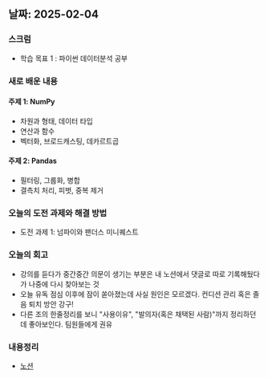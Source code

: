 
## 날짜: 2025-02-04

### 스크럼
- 학습 목표 1 : 파이썬 데이터분석 공부

### 새로 배운 내용
#### 주제 1: NumPy
- 차원과 형태, 데이터 타입
- 연산과 함수
- 벡터화, 브로드캐스팅, 데카르트곱

#### 주제 2: Pandas
- 필터링, 그룹화, 병합
- 결측치 처리, 피벗, 중복 제거

### 오늘의 도전 과제와 해결 방법
- 도전 과제 1: 넘파이와 팬더스 미니퀘스트

### 오늘의 회고
- 강의를 듣다가 중간중간 의문이 생기는 부분은 내 노션에서 댓글로 따로 기록해뒀다가 나중에 다시 찾아보는 것
- 오늘 유독 점심 이후에 잠이 쏟아졌는데 사실 원인은 모르겠다. 컨디션 관리 혹은 졸음 퇴치 방안 강구!
- 다른 조의 한줄정리를 보니 "사용이유", "발의자(혹은 채택된 사람)"까지 정리하던데 좋아보인다. 팀원들에게 권유

### 내용정리
- [노션](https://www.notion.so/250204-18f75a6ebc0a80d29431f5c9308bcd99?pvs=4)
